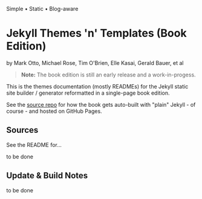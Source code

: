 Simple • Static • Blog-aware 

# Jekyll Themes 'n' Templates (Book Edition)

by Mark Otto, Michael Rose, Tim O'Brien, Elle Kasai, Gerald Bauer, et al


> **Note:** The book edition is still an early release and a work-in-progess.


This is the themes documentation (mostly READMEs)
for the Jekyll static site builder / generator
reformatted in a single-page book edition.

See the [source repo](https://github.com/hydepress/hydepress.github.io) for how
the book gets auto-built with "plain" Jekyll - of course - and
hosted on GitHub Pages.


## Sources

See the README for...

to be done



## Update & Build Notes

to be done

